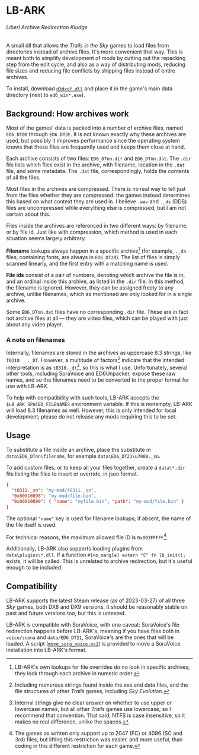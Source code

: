 # LB-ARK
###### Liberl Archive Redirection Kludge

A small dll that allows the *Trails in the Sky* games to load files from
directories instead of archive files. It's more convenient that way. This is
meant both to simplify development of mods by cutting out the repacking step
from the edit cycle, and also as a way of distributing mods, reducing file
sizes and reducing file conflicts by shipping files instead of entire archives.

To install, download
[`d3dxof.dll`](https://github.com/Kyuuhachi/LB-ARK/releases/latest) and
place it in the game's main data directory (next to `ed6_win*.exe`).

## Background: How archives work

Most of the games' data is packed into a number of archive files, named
`ED6_DT00` through `ED6_DT3F`. It is not known exactly why these archives are
used, but possibly it improves performance since the operating system knows
that those files are frequently used and keeps them close at hand.

Each archive consists of two files: `ED6_DTnn.dir` and `ED6_DTnn.dat`. The
`.dir` file lists which files exist in the archive, with filename, location in
the `.dat` file, and some metadata. The `.dat` file, correspondingly, holds the
contents of all the files.

Most files in the archives are compressed. There is no real way to tell just
from the files whether they are compressed: the games instead determines this
based on what context they are used in. I believe `.wav` and `._ds` (DDS) files
are uncompressed while everything else is compressed, but I am not certain
about this.

Files inside the archives are referenced in two different ways: by filename, or
by file id. Just like with compression, which method is used in each situation
seems largely arbitrary.

**Filename** lookups always happen in a specific archive[^specific] (for
example, `._da` files, containing fonts, are always in `ED6_DT20`). The list of
files is simply scanned linearly, and the first entry with a matching name is
used.

**File ids** consist of a pair of numbers, denoting which archive the file is
in, and an ordinal inside this archive, as listed in the `.dir` file. In this
method, the filename is ignored. However, they can be assigned freely to any
archive, unlike filenames, which as mentioned are only looked for in a single
archive.

Some `ED6_DTnn.dat` files have no corresponding `.dir` file. These are in fact
not archive files at all — they are video files, which can be played with just
about any video player.

### A note on filenames

Internally, filenames are stored in the archives as uppercase 8.3 strings,
like `T0310   ._DT`. However, a multitude of factors[^factors] indicate that
the intended interpretation is as `t0310._dt`[^case], so this is what I use.
Unfortunately, several other tools, including SoraVoice and ED6Unpacker, expose
these raw names, and so the filenames need to be converted to the proper format
for use with LB-ARK.

To help with compatibility with such tools, LB-ARK accepts the
`$LB_ARK_SPACED_FILENAMES` environment variable. If this is nonempty, LB-ARK
will load 8.3 filenames as well. However, this is only intended for local
development; please do not release any mods requiring this to be set.

## Usage

To substitute a file inside an archive, place the substitute in
`data\ED6_DTnn\filename`, for example `data\ED6_DT21\u7000._sn`.

To add custom files, or to keep all your files together, create a `data\*.dir`
file listing the files to insert or override, in json format.

```json
{
  "t0311._sn": "my-mod/t0311._sn",
  "0x00010098": "my-mod/file.bin",
  "0x00010099": { "name": "myfile.bin", "path": "my-mod/file.bin" }
}
```

The optional `"name"` key is used for filename lookups; if absent, the name of
the file itself is used.

For technical reasons, the maximum allowed file ID is `0x003FFFFF`[^65536].

Additionally, LB-ARK also supports loading plugins from `data\plugins\*.dll`.
If a function `#[no_mangle] extern "C" fn lb_init();` exists, it will be called.
This is unrelated to archive redirection, but it's useful enough to be included.

## Compatibility

LB-ARK supports the latest Steam release (as of 2023-03-27) of all three *Sky*
games, both DX8 and DX9 versions. It should be reasonably stable on past and
future versions too, but this is untested.

LB-ARK is compatible with SoraVoice, with one caveat: SoraVoice's file redirection
happens before LB-ARK's, meaning if you have files both in `voice/scena` and
`data/ED6_DT21`, SoraVoice's are the ones that will be loaded. A script
([`move_sora_voice.ps1`](https://github.com/Kyuuhachi/LB-ARK/raw/main/move_sora_voice.ps1))
is provided to move a SoraVoice installation into LB-ARK's format.

[^specific]: LB-ARK's own lookups for file overrides do no look in specific
  archives; they look through each archive in numeric order.
[^factors]: Including numerous strings found inside the exe and data files, and
  the file structures of other *Trails* games, including *Sky Evolution*.
[^case]: Internal strings give no clear answer on whether to use upper or
  lowercase names, but all other *Trails* games use lowercase, so I recommend
  that convention. That said, NTFS is case insensitive, so it makes no real
  difference, unlike the spaces.
[^65536]: The games as written only support up to 2047 (FC) or 4096 (SC and 3rd)
  files, but lifting this restriction was easier, and more useful, than coding
  in this different restriction for each game.
